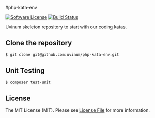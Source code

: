 #php-kata-env

[![Software License](https://img.shields.io/badge/license-MIT-brightgreen.svg?style=flat-square)](LICENSE.md)
[![Build Status](https://travis-ci.org/uvinum/php-kata-env.svg?branch=master)](https://travis-ci.org/uvinum/php-kata-env)

Uvinum skeleton repository to start with our coding katas.

## Clone the repository

``` bash
$ git clone git@github.com:uvinum/php-kata-env.git
```

## Unit Testing

``` bash
$ composer test-unit
```

## License

The MIT License (MIT). Please see [License File](LICENSE.md) for more information.
